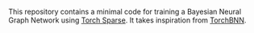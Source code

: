 This repository contains a minimal code for training a Bayesian Neural Graph Network using [Torch Sparse](https://github.com/rusty1s/pytorch_sparse). It takes inspiration from [TorchBNN](https://github.com/Harry24k/bayesian-neural-network-pytorch).
